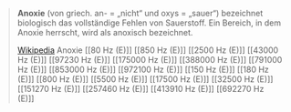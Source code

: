 > **Anoxie** (von griech. an- = „nicht“ und oxys = „sauer“) bezeichnet biologisch das vollständige Fehlen von Sauerstoff. Ein Bereich, in dem Anoxie herrscht, wird als anoxisch bezeichnet.
>
> [Wikipedia](https://de.wikipedia.org/wiki/Anoxie)
Anoxie
[[80 Hz (E)]]
[[850 Hz (E)]]
[[2500 Hz (E)]]
[[43000 Hz (E)]]
[[97230 Hz (E)]]
[[175000 Hz (E)]]
[[388000 Hz (E)]]
[[791000 Hz (E)]]
[[853000 Hz (E)]]
[[972100 Hz (E)]]
[[150 Hz (E)]]
[[180 Hz (E)]]
[[800 Hz (E)]]
[[5500 Hz (E)]]
[[17500 Hz (E)]]
[[32500 Hz (E)]]
[[151270 Hz (E)]]
[[257460 Hz (E)]]
[[413910 Hz (E)]]
[[692270 Hz (E)]]